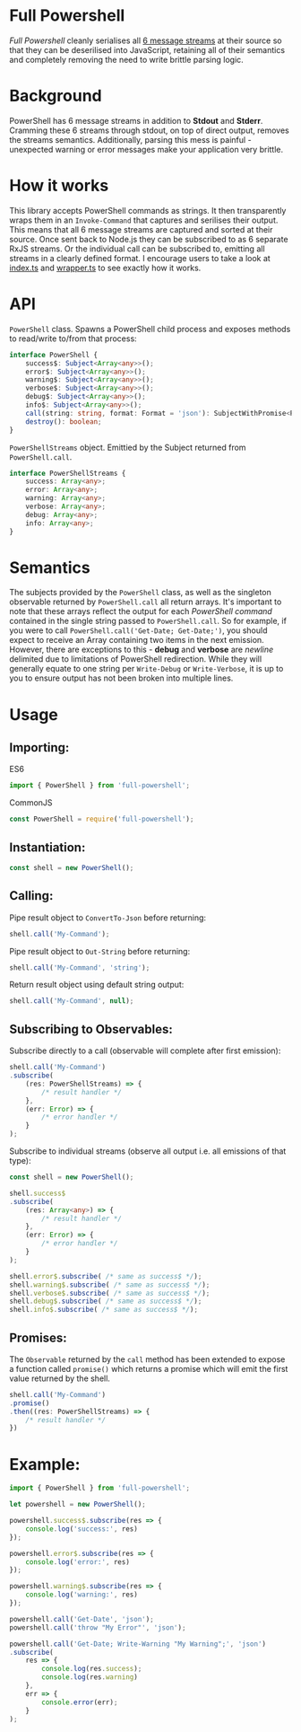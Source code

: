 # Full Powershell
_Full Powershell_ cleanly serialises all [6 message streams](https://docs.microsoft.com/en-us/powershell/module/microsoft.powershell.core/about/about_redirection) at their source so that they can be deserilised into JavaScript, retaining all of their semantics and completely removing the need to write brittle parsing logic.

# Background
PowerShell has 6 message streams in addition to **Stdout** and **Stderr**. Cramming these 6 streams through stdout, on top of direct output, removes the streams semantics. Additionally, parsing this mess is painful - unexpected warning or error messages make your application very brittle.

# How it works
This library accepts PowerShell commands as strings. It then transparently wraps them in an `Invoke-Command` that captures and serilises their output. This means that all 6 message streams are captured and sorted at their source. Once sent back to Node.js they can be subscribed to as 6 separate RxJS streams. Or the individual call can be subscribed to, emitting all streams in a clearly defined format. I encourage users to take a look at [index.ts](https://github.com/daverickdunn/full-powershell/blob/master/src/index.ts) and [wrapper.ts](https://github.com/daverickdunn/full-powershell/blob/master/src/wrapper.ts) to see exactly how it works.


# API

`PowerShell` class. Spawns a PowerShell child process and exposes methods to read/write to/from that process:
```typescript
interface PowerShell {
    success$: Subject<Array<any>>();
    error$: Subject<Array<any>>();
    warning$: Subject<Array<any>>();
    verbose$: Subject<Array<any>>();
    debug$: Subject<Array<any>>();
    info$: Subject<Array<any>>();
    call(string: string, format: Format = 'json'): SubjectWithPromise<PowerShellStreams>;
    destroy(): boolean;
}
```

`PowerShellStreams` object. Emittied by the Subject returned from `PowerShell.call`.
```typescript
interface PowerShellStreams {
    success: Array<any>;
    error: Array<any>;
    warning: Array<any>;
    verbose: Array<any>;
    debug: Array<any>;
    info: Array<any>;
}
```

# Semantics
The subjects provided by the `PowerShell` class, as well as the singleton observable returned by `PowerShell.call` all return arrays. It's important to note that these arrays reflect the output for each _PowerShell command_ contained in the single string passed to `PowerShell.call`. So for example, if you were to call `PowerShell.call('Get-Date; Get-Date;')`, you should expect to receive an Array containing two items in the next emission. However, there are exceptions to this - **debug** and **verbose** are *newline* delimited due to limitations of PowerShell redirection. While they will generally equate to one string per `Write-Debug` or `Write-Verbose`, it is up to you to ensure output has not been broken into multiple lines.

# Usage

## Importing:
ES6
```typescript
import { PowerShell } from 'full-powershell';
```
CommonJS
```typescript
const PowerShell = require('full-powershell');
```

## Instantiation:
```typescript
const shell = new PowerShell();
```

## Calling:

Pipe result object to `ConvertTo-Json` before returning:
```typescript
shell.call('My-Command');
```
Pipe result object to `Out-String` before returning:
```typescript
shell.call('My-Command', 'string');
```
Return result object using default string output:
```typescript
shell.call('My-Command', null);
```

## Subscribing to Observables:
Subscribe directly to a call (observable will complete after first emission):
```typescript
shell.call('My-Command')
.subscribe(
    (res: PowerShellStreams) => {
        /* result handler */
    },
    (err: Error) => {
        /* error handler */
    }
);
```
Subscribe to individual streams (observe all output i.e. all emissions of that type):
```typescript
const shell = new PowerShell();

shell.success$
.subscribe(
    (res: Array<any>) => {
        /* result handler */
    },
    (err: Error) => {
        /* error handler */
    }
);

shell.error$.subscribe( /* same as success$ */);
shell.warning$.subscribe( /* same as success$ */);
shell.verbose$.subscribe( /* same as success$ */);
shell.debug$.subscribe( /* same as success$ */);
shell.info$.subscribe( /* same as success$ */);
```

## Promises:
The `Observable` returned by the `call` method has been extended to expose a function called `promise()` which returns a promise which will emit the first value returned by the shell.

```typescript
shell.call('My-Command')
.promise()
.then((res: PowerShellStreams) => {
    /* result handler */
})
```

# Example:

```typescript
import { PowerShell } from 'full-powershell';

let powershell = new PowerShell();

powershell.success$.subscribe(res => {
    console.log('success:', res)
});

powershell.error$.subscribe(res => {
    console.log('error:', res)
});

powershell.warning$.subscribe(res => {
    console.log('warning:', res)
});

powershell.call('Get-Date', 'json');
powershell.call('throw "My Error"', 'json');

powershell.call('Get-Date; Write-Warning "My Warning";', 'json')
.subscribe(
    res => {
        console.log(res.success);
        console.log(res.warning)
    },
    err => {
        console.error(err);
    }
);
```